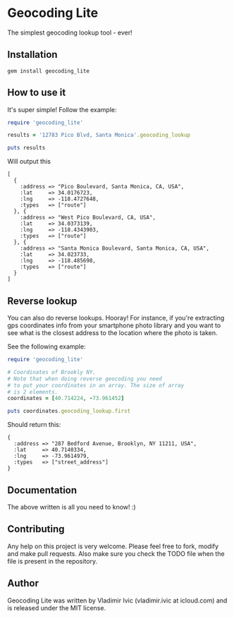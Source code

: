 Geocoding Lite
==============
The simplest geocoding lookup tool - ever!

Installation
------------

    gem install geocoding_lite
   
How to use it
-------------
It's super simple! Follow the example: 

```ruby
require 'geocoding_lite'

results = '12783 Pico Blvd, Santa Monica'.geocoding_lookup

puts results
```

Will output this

    [
      {
        :address => "Pico Boulevard, Santa Monica, CA, USA", 
        :lat     => 34.0176723, 
        :lng     => -118.4727648, 
        :types   => ["route"]
      }, {
        :address => "West Pico Boulevard, CA, USA", 
        :lat     => 34.0373139, 
        :lng     => -118.4343903, 
        :types   => ["route"]
      }, {
        :address => "Santa Monica Boulevard, Santa Monica, CA, USA", 
        :lat     => 34.023733, 
        :lng     => -118.485698, 
        :types   => ["route"]
      }
    ]

Reverse lookup
--------------
You can also do reverse lookups. Hooray! For instance, if you're extracting gps coordinates info 
from your smartphone photo library and you want to see what is the closest address to the 
location where the photo is taken.

See the following example: 

```ruby 
require 'geocoding_lite'

# Coordinates of Brookly NY.
# Note that when doing reverse geocoding you need 
# to put your coordinates in an array. The size of array
# is 2 elements.
coordinates = [40.714224, -73.961452]

puts coordinates.geocoding_lookup.first
```

Should return this: 

    {
      :address => "287 Bedford Avenue, Brooklyn, NY 11211, USA", 
      :lat     => 40.7140334, 
      :lng     => -73.9614979, 
      :types   => ["street_address"]
    }

Documentation
-------------
The above written is all you need to know! :)

Contributing
------------
Any help on this project is very welcome. Please feel free to fork, modify and 
make pull requests. Also make sure you check the TODO file when the file is present in the repository. 

Author
------
Geocoding Lite was written by Vladimir Ivic (vladimir.ivic at icloud.com) and is
released under the MIT license.
